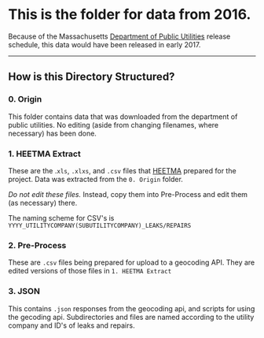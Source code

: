 # This is the folder for data from 2016.
Because of the Massachusetts [Department of Public Utilities](http://www.mass.gov/eea/grants-and-tech-assistance/guidance-technical-assistance/agencies-and-divisions/dpu/) release schedule, this data would have been released in early 2017.

----
## How is this Directory Structured?
### 0. Origin
This folder contains data that was downloaded from the department of public utilities. No editing (aside from changing filenames, where necessary) has been done.

### 1. HEETMA Extract
These are the .`xls`, `.xlxs`, and `.csv` files that [HEETMA](http://www.heetma.org/) prepared for the project. Data was extracted from the `0. Origin` folder.

*Do not edit these files.* Instead, copy them into Pre-Process and edit them (as necessary) there.

The naming scheme for CSV's is `YYYY_UTILITYCOMPANY(SUBUTILITYCOMPANY)_LEAKS/REPAIRS`

### 2. Pre-Process
These are `.csv` files being prepared for upload to a geocoding API. They are edited versions of those files in `1. HEETMA Extract`

### 3. JSON
This contains `.json` responses from the geocoding api, and scripts for using the gecoding api. Subdirectories and files are named according to the utility company and ID's of leaks and repairs.
